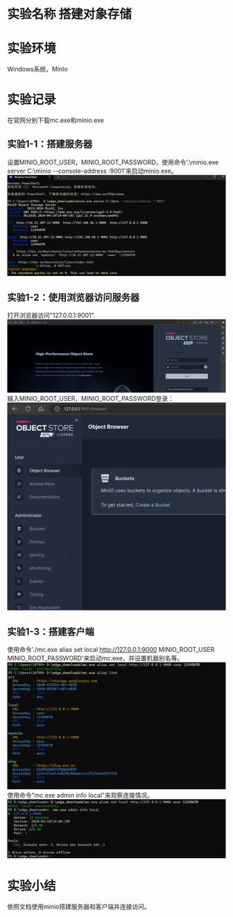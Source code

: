 # 实验名称 搭建对象存储


# 实验环境
Windows系统，MinIo

# 实验记录
在官网分别下载mc.exe和minio.exe
## 实验1-1：搭建服务器
设置MINIO_ROOT_USER，MINIO_ROOT_PASSWORD，使用命令‘.\minio.exe server C:\minio --console-address :9001’来启动minio.exe。
![](./figure/111.png)
## 实验1-2：使用浏览器访问服务器
打开浏览器访问"127.0.0.1:9001".
![](./figure/222.png)
输入MINIO_ROOT_USER，MINIO_ROOT_PASSWORD登录：
![](./figure/3.png)
## 实验1-3：搭建客户端
使用命令'./mc.exe alias set local http://127.0.0.1:9000 MINIO_ROOT_USER MINIO_ROOT_PASSWORD'来启动mc.exe，并设置机器别名等。
![](./figure/4.png)
使用命令"mc.exe admin info local"来观察连接情况。
![](./figure/5.png)

# 实验小结

依照文档使用minio搭建服务器和客户端并连接访问。

